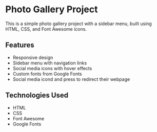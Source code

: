 # Photo Gallery Project

This is a simple photo gallery project with a sidebar menu, built using HTML, CSS, and Font Awesome icons.

## Features

- Responsive design
- Sidebar menu with navigation links
- Social media icons with hover effects
- Custom fonts from Google Fonts
- Social media icond and press to redirect their webpage

## Technologies Used

- HTML
- CSS
- Font Awesome
- Google Fonts
